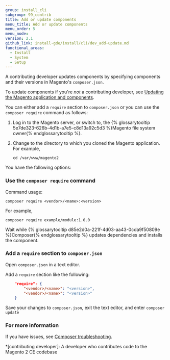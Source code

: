 ```yaml
---
group: install_cli
subgroup: 99_contrib
title: Add or update components
menu_title: Add or update components
menu_order: 5
menu_node:
version: 2.1
github_link: install-gde/install/cli/dev_add-update.md
functional_areas:
  - Install
  - System
  - Setup
---
```


A contributing developer updates components by specifying components and their versions in Magento's `composer.json`. 

To update components if you're *not* a contributing developer, see <a href="{{page.baseurl}}/comp-mgr/bk-compman-upgrade-guide.html">Updating the Magento application and components</a>.

You can either add a `require` section to `composer.json` or you can use the `composer require` command as follows:

1.	Log in to the Magento server, or switch to, the {% glossarytooltip 5e7de323-626b-4d1b-a7e5-c8d13a92c5d3 %}Magento file system owner{% endglossarytooltip %}.
2.	Change to the directory to which you cloned the Magento application. For example,

		cd /var/www/magento2

You have the following options:

### Use the `composer require` command
Command usage:

	composer require <vendor>/<name>:<version>

For example,

	composer require example/module:1.0.0

Wait while {% glossarytooltip d85e2d0a-221f-4d03-aa43-0cda9f50809e %}Composer{% endglossarytooltip %} updates dependencies and installs the component.

### Add a `require` section to `composer.json`
Open `composer.json` in a text editor.

Add a `require` section like the following:

```JSON
	"require": {
		"<vendor>/<name>": "<version>",
		"<vendor>/<name>": "<version>"
	}
```

Save your changes to `composer.json`, exit the text editor, and enter `composer update`

### For more information
If you have issues, see <a href="https://getcomposer.org/doc/articles/troubleshooting.md" target="_blank">Composer troubleshooting</a>.

<!-- ABBREVIATIONS -->

*[contributing developer]: A developer who contributes code to the Magento 2 CE codebase
